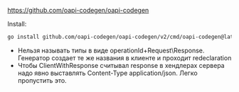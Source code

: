 https://github.com/oapi-codegen/oapi-codegen

Install:
```sh
go install github.com/oapi-codegen/oapi-codegen/v2/cmd/oapi-codegen@latest
```

- Нельзя называть типы в виде operationId+Request\Response. Генератор создает те же названия в клиенте и проходит redeclaration
- Чтобы ClientWithResponse считывал response в хендлерах сервера надо явно выставлять Content-Type application/json. Легко пропустить это.